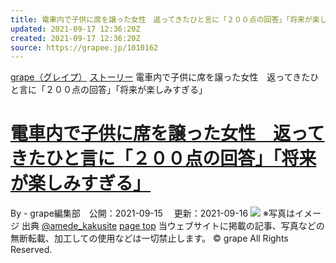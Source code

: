 ```yaml
---
title: 電車内で子供に席を譲った女性　返ってきたひと言に「２００点の回答」「将来が楽しみすぎる」
updated: 2021-09-17 12:36:20Z
created: 2021-09-17 12:36:20Z
source: https://grapee.jp/1010162
---
```


[grape（グレイプ）](https://grapee.jp/)
[ストーリー](https://grapee.jp/category/trend/story)
電車内で子供に席を譲った女性　返ってきたひと言に「２００点の回答」「将来が楽しみすぎる」

# [電車内で子供に席を譲った女性　返ってきたひと言に「２００点の回答」「将来が楽しみすぎる」](https://grapee.jp/1010162)

By - grape編集部　公開：2021-09-15 　更新：2021-09-16
![](https://grapee.jp/wp-content/uploads/2021/09/73045_main5.jpg)
※写真はイメージ
出典
[@amede_kakusite](https://twitter.com/amede_kakusite)
[page top](#header-in)
当ウェブサイトに掲載の記事、写真などの無断転載、加工しての使用などは一切禁止します。
© grape All Rights Reserved.